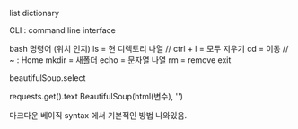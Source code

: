 list
dictionary 

 CLI : command line interface

bash 명령어 (위치 인지)
ls = 현 디렉토리 나열 //  ctrl + l = 모두 지우기
cd = 이동  // ~ : Home
mkdir = 새폴더
echo = 문자열 나열
rm = remove
exit







beautifulSoup.select 

requests.get().text
BeautifulSoup(html(변수), '')


마크다운 베이직 syntax 에서 기본적인 방법 나와있음.